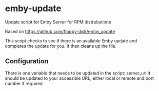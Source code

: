 # emby-update
Update script for Emby Server for RPM distrubutions

Based on https://github.com/floppy-disk/emby_update

This script checks to see if there is an available Emby update and completes the update for you. It then cleans up the file.

## Configuration
There is one variable that needs to be updated in the script: server_url
It should be updated to your accessible URL, either local or remote and port number if required
